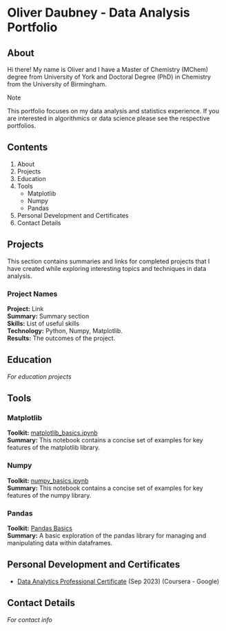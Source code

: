# Oliver Daubney - Data Analysis Portfolio

## About
Hi there! My name is Oliver and I have a Master of Chemistry (MChem) degree from University of York and Doctoral Degree (PhD) in Chemistry from the University of Birmingham.

> [!NOTE]  
> This portfolio focuses on my data analysis and statistics experience. If you are interested in algorithmics or data science please see the respective portfolios.

## Contents
1. About
2. Projects
3. Education
4. Tools
   - Matplotlib
   - Numpy
   - Pandas
5. Personal Development and Certificates
6. Contact Details


## Projects
This section contains summaries and links for completed projects that I have created while exploring interesting topics and techniques in data analysis.

### Project Names
**Project:** Link  
**Summary:** Summary section  
**Skills:** List of useful skills  
**Technology:** Python, Numpy, Matplotlib.  
**Results:** The outcomes of the project.

## Education
*For education projects*

## Tools
### Matplotlib
**Toolkit:** [matplotlib_basics.ipynb](https://github.com/OliverDaubney/tools/blob/eb7c15528162508ec052eac69fc5c1ac2d6ec9de/matplotlib_basics.ipynb)  
**Summary:** This notebook contains a concise set of examples for key features of the matplotlib library.

### Numpy
**Toolkit:** [numpy_basics.ipynb](https://github.com/OliverDaubney/tools/blob/eb7c15528162508ec052eac69fc5c1ac2d6ec9de/numpy_basics.ipynb)  
**Summary:** This notebook contains a concise set of examples for key features of the numpy library.

### Pandas
**Toolkit:** [Pandas Basics](https://github.com/OliverDaubney/tools/blob/eb7c15528162508ec052eac69fc5c1ac2d6ec9de/pandas_basics.ipynb)  
**Summary:** A basic exploration of the pandas library for managing and manipulating data within dataframes.

## Personal Development and Certificates
- [Data Analytics Professional Certificate](https://github.com/OliverDaubney/data_analysis_portfolio/blob/main/data_analysis_certificates/Data_Analytics_Professional-Coursera_Google.pdf) (Sep 2023) (Coursera - Google)

## Contact Details
*For contact info*